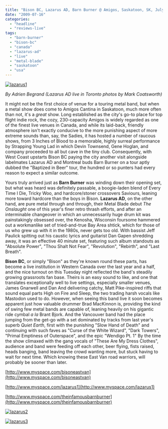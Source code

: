 ```yaml
---
title: "Bison BC, Lazarus AD, Barn Burner @ Amigos, Saskatoon, SK, July 14, 2009"
date: "2009-07-16"
categories: 
  - "headline"
  - "reviews-live"
tags: 
  - "barn-burner"
  - "bison-bc"
  - "canada"
  - "lazarus-ad"
  - "live"
  - "metal-blade"
  - "saskatoon"
  - "usa"
---
```


[![lazarus1](http://www.hellbound.ca/wp-content/uploads/2009/07/lazarus1.jpg "lazarus1")](http://www.hellbound.ca/wp-content/uploads/2009/07/lazarus1.jpg)

_By Adrien Begrand (Lazarus AD live in Toronto photos by Mark Coatsworth)_

It might not be the first choice of venue for a touring metal band, but when a metal show does come to Amigos Cantina in Saskatoon, much more often than not, it's a _great_ show. Long established as the city's go-to place for top flight indie rock, the cozy, 230-capacity Amigos is widely regarded as one of the finest live venues in Canada, and while its laid-back, friendly atmosphere isn't exactly conducive to the more punishing aspect of more extreme sounds than, say, the Sadies, it has hosted a number of raucous shows, from 3 Inches of Blood to a memorable, highly surreal performance by Strapping Young Lad in which Devin Townsend, Gene Hoglan, and company proceeded to all but cave in the tiny club. Consequently, with West Coast upstarts Bison BC paying the city another visit alongside labelmates Lazarus AD and Montreal buds Barn Burner on a tour aptly dubbed the "Baptized in Beer" tour, the hundred or so punters had every reason to expect a similar outcome.

Yours truly arrived just as **Barn Burner** was winding down their opening set, but what was heard was definitely passable, a boogie-laden blend of Every Time I Die, Tricky Woo, and hardcore/stoner crossovers Saviours, leaning more toward hardcore than the boys in Bison. **Lazarus AD**, on the other hand, are pure metal through and through, their Metal Blade debut _The Onslaught_ one of this year's finer retro thrash efforts, and after an interminable changeover in which an unnecessarily huge drum kit was painstakingly obsessed over, the Kenosha, Wisconsin foursome hammered out a workmanlike set of tried-and-true Bay Area shtick, which for those of us who grew up with it in the 1980s, never gets too old. With bassist Jeff Paulick spitting out his caustic lyrics and guitarist Dan Gapen shredding away, it was an effective 40 minute set, featuring such album standouts as "Absolute Power", "Thou Shalt Not Fear", "Revolution", "Rebirth", and "Last Breath".

**Bison BC**, or simply "Bison" as they're known round these parts, has become a live institution in Western Canada over the last year and a half, and the nice turnout on this Tuesday night reflected the band's steadily growing grassroots fan base. Theirs is an easy sound to like, and one that translates exceptionally well to live settings, especially smaller venues, James Gnarwell and Dan And delivering catchy, Matt Pike-inspired riffs that sound equal parts High on Fire and Sleep, the two trading harsh vocals like Mastodon used to do. However, when seeing this band live it soon becomes apparent just how valuable drummer Brad MacKinnon is, providing the kind of swing few metal bands are capable of, leaning heavily on his gigantic ride cymbal _a la_ Brant Bjork. And the Vancouver band had the place jumping from the get-go with a set dominated by tracks from last year's superb _Quiet Earth_, first with the punishing "Slow Hand of Death" and continuing with such faves as "Curse of the White Wizard", "Dark Towers", "Primal Emptiness of Outerspace", and the epic "Wendigo Pt. 1" By the time the show climaxed with the gang vocals of "These Are My Dress Clothes", audience and band were feeding off each other, beer flying, fists raised, heads banging, band leaving the crowd wanting more, but stuck having to wait for next time. Which knowing these East Van road warriors, will probably be sooner than later.

[http://www.myspace.com/bisoneastvan](http://www.myspace.com/bisoneastvan)

[http://www.myspace.com/lazarus1](http://www.myspace.com/lazarus1)

[http://www.myspace.com/theinfamousbarnburner](http://www.myspace.com/theinfamousbarnburner)

[![lazarus2](http://www.hellbound.ca/wp-content/uploads/2009/07/lazarus2.jpg "lazarus2")](http://www.hellbound.ca/wp-content/uploads/2009/07/lazarus2.jpg)

[![lazarus3](http://www.hellbound.ca/wp-content/uploads/2009/07/lazarus3.jpg "lazarus3")](http://www.hellbound.ca/wp-content/uploads/2009/07/lazarus3.jpg)
